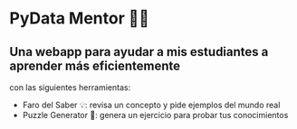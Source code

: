 # PyData Mentor 🧑‍🏫
## Una webapp para ayudar a mis estudiantes a aprender más eficientemente

con las siguientes herramientas:
- Faro del Saber 💡: revisa un concepto y pide ejemplos del mundo real
- Puzzle Generator 🧩: genera un ejercicio para probar tus conocimientos